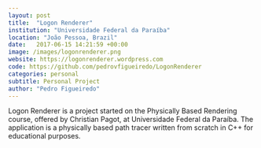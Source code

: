 ```yaml
---
layout: post
title:  "Logon Renderer"
institution: "Universidade Federal da Paraíba"
location: "João Pessoa, Brazil"
date:   2017-06-15 14:21:59 +00:00
image: /images/logonrenderer.png
website: https://logonrenderer.wordpress.com
code: https://github.com/pedrovfigueiredo/LogonRenderer
categories: personal
subtitle: Personal Project
author: "Pedro Figueiredo"
---
```


Logon Renderer is a project started on the Physically Based Rendering course, offered by Christian Pagot, at Universidade Federal da Paraíba. The application is a physically based path tracer written from scratch in C++ for educational purposes.